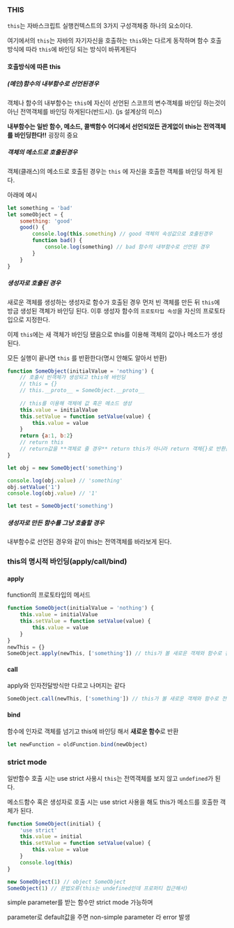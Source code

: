 ### THIS

`this`는 자바스크립트 실행컨텍스트의 3가지 구성객체중 하나의 요소이다.

여기에서의 `this`는 자바의 자기자신을 호출하는 `this`와는 다르게 동작하며 함수 호출방식에 따라 `this`에 바인딩 되는 방식이 바뀌게된다

#### 호출방식에 따른 this

##### (메인)함수의 내부함수로 선언된경우

객체나 함수의 내부함수는 `this`에 자신이 선언된 스코프의 변수객체를 바인딩 하는것이 아닌 전역객체를 바인딩 하게된다(반드시). (js 설계상의 미스)

**내부함수는 일반 함수, 메소드, 콜백함수 어디에서 선언되었든 관게없이 this는 전역객체를 바인딩한다!!** 굉장히 중요



##### 객체의 메소드로 호출된경우

객체(클래스)의 메소드로 호출된 경우는 `this` 에 자신을 호출한 객체를 바인딩 하게 된다.

아래에 예시

```js
let something = 'bad'
let someObject = {
    something: 'good'
    good() {
        console.log(this.something) // good 객체의 속성값으로 호출된경우
        function bad() {
            console.log(something) // bad 함수의 내부함수로 선언된 경우
        }
    }
}
```



##### 생성자로 호출된 경우

새로운 객체를 생성하는 생성자로 함수가 호출된 경우 먼저 빈 객체를 만든 뒤 `this`에 방금 생성된 객체가 바인딩 된다. 이후 생성자 함수의 `프로토타입 속성`을 자신의 프로토타입으로 지정한다.

이제 `this`에는 새 객체가 바인딩 됐음으로 this를 이용해 객체의 값이나 메소드가 생성된다.

모든 실행이 끝나면 `this` 를 반환한다(명시 안해도 알아서 반환)

```js
function SomeObject(initialValue = 'nothing') {
    // 호출시 빈객체가 생성되고 this에 바인딩
    // this = {}
    // this.__proto__ = SomeObject.__proto__
    
    // this를 이용해 객체에 값 혹은 메소드 생성
    this.value = initialValue
    this.setValue = function setValue(value) {
        this.value = value
    }
    return {a:1, b:2}
    // return this
    // return값을 **객체로 줄 경우** return this가 아니라 return 객체{}로 반환값이 대체된다.
}

let obj = new SomeObject('something')

console.log(obj.value) // 'something'
obj.setValue('1')
console.log(obj.value) // '1'

let test = SomeObject('something')

```

##### 생성자로 만든 함수를 그냥 호출할 경우

내부함수로 선언된 경우와 같이 this는 전역객체를 바라보게 된다.



### this의 명시적 바인딩(apply/call/bind)

#### apply

function의 프로토타입의 메서드

```js
function SomeObject(initialValue = 'nothing') {
    this.value = initialValue
    this.setValue = function setValue(value) {
        this.value = value
    }
}
newThis = {}
SomeObject.apply(newThis, ['something']) // this가 볼 새로운 객체와 함수로 전달할 인자 args[]
```

#### call

apply와 인자전달방식만 다르고 나머지는 같다

```js
SomeObject.call(newThis, ['something']) // this가 볼 새로운 객체와 함수로 전달할 인자들
```

#### bind

함수에 인자로 객체를 넘기고 this에 바인딩 해서 **새로운 함수**로 반환

```js
let newFunction = oldFunction.bind(newObject)
```





### strict mode

일반함수 호출 시는 use strict 사용시 `this`는 전역객체를 보지 않고 `undefined`가 된다. 

메소드함수 혹은 생성자로 호출 시는 use strict 사용을 해도 this가 메소드를 호출한 객체가 된다.

```js
function SomeObject(initial) {
    'use strict'
    this.value = initial
    this.setValue = function setValue(value) {
        this.value = value
    }
    console.log(this)
}

new SomeObject(1) // object SomeObject
SomeObject(1) // 문법오류(this는 undefined인데 프로퍼티 접근해서)

```



simple parameter를 받는 함수만 strict mode 가능하며

parameter로 default값을 주면 non-simple parameter 라 error 발생



